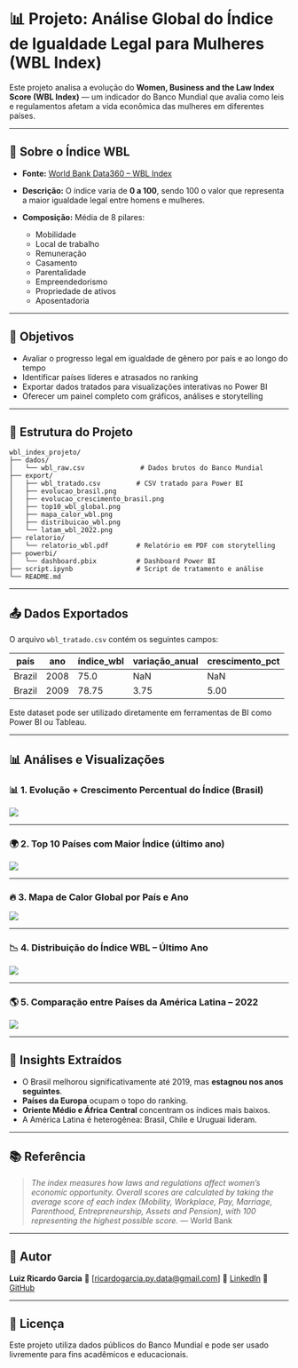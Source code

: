 # 📊 Projeto: Análise Global do Índice de Igualdade Legal para Mulheres (WBL Index)

Este projeto analisa a evolução do **Women, Business and the Law Index Score (WBL Index)** — um indicador do Banco Mundial que avalia como leis e regulamentos afetam a vida econômica das mulheres em diferentes países.

---

## 🧠 Sobre o Índice WBL

* **Fonte:** [World Bank Data360 – WBL Index](https://data360.worldbank.org/en/indicator/WB_WBL_SG_LAW_INDX)
* **Descrição:** O índice varia de **0 a 100**, sendo 100 o valor que representa a maior igualdade legal entre homens e mulheres.
* **Composição:** Média de 8 pilares:

  * Mobilidade
  * Local de trabalho
  * Remuneração
  * Casamento
  * Parentalidade
  * Empreendedorismo
  * Propriedade de ativos
  * Aposentadoria

---

## 🎯 Objetivos

* Avaliar o progresso legal em igualdade de gênero por país e ao longo do tempo
* Identificar países líderes e atrasados no ranking
* Exportar dados tratados para visualizações interativas no Power BI
* Oferecer um painel completo com gráficos, análises e storytelling

---

## 📁 Estrutura do Projeto

```
wbl_index_projeto/
├── dados/
│   └── wbl_raw.csv              # Dados brutos do Banco Mundial
├── export/
│   ├── wbl_tratado.csv         # CSV tratado para Power BI
│   ├── evolucao_brasil.png
│   ├── evolucao_crescimento_brasil.png
│   ├── top10_wbl_global.png
│   ├── mapa_calor_wbl.png
│   ├── distribuicao_wbl.png
│   └── latam_wbl_2022.png
├── relatorio/
│   └── relatorio_wbl.pdf       # Relatório em PDF com storytelling
├── powerbi/
│   └── dashboard.pbix          # Dashboard Power BI
├── script.ipynb                # Script de tratamento e análise
└── README.md
```

---

## 📤 Dados Exportados

O arquivo `wbl_tratado.csv` contém os seguintes campos:

| país   | ano  | índice\_wbl | variação\_anual | crescimento\_pct |
| ------ | ---- | ----------- | --------------- | ---------------- |
| Brazil | 2008 | 75.0        | NaN             | NaN              |
| Brazil | 2009 | 78.75       | 3.75            | 5.00             |

Este dataset pode ser utilizado diretamente em ferramentas de BI como Power BI ou Tableau.

---

## 📊 Análises e Visualizações

### 📊 1. Evolução + Crescimento Percentual do Índice (Brasil)

![](images/evolucao_crescimento_brasil.png)

---

### 🌍 2. Top 10 Países com Maior Índice (último ano)

![](images/top10_wbl_global.png)

---

### 🔥 3. Mapa de Calor Global por País e Ano

![](images/mapa_calor_wbl.png)

---

### 📉 4. Distribuição do Índice WBL – Último Ano

![](images/distribuicao_wbl.png)

---

### 🌎 5. Comparação entre Países da América Latina – 2022

![](images/latam_wbl_2022.png)

---

## 🧠 Insights Extraídos

* O Brasil melhorou significativamente até 2019, mas **estagnou nos anos seguintes**.
* **Países da Europa** ocupam o topo do ranking.
* **Oriente Médio e África Central** concentram os índices mais baixos.
* A América Latina é heterogênea: Brasil, Chile e Uruguai lideram.

---

## 📚 Referência

> *The index measures how laws and regulations affect women’s economic opportunity. Overall scores are calculated by taking the average score of each index (Mobility, Workplace, Pay, Marriage, Parenthood, Entrepreneurship, Assets and Pension), with 100 representing the highest possible score.*
> — World Bank

---

## 👤 Autor

**Luiz Ricardo Garcia**
📧 \[[ricardogarcia.py.data@gmail.com](mailto:ricardogarcia.py.data@gmail.com)]
🔗 [LinkedIn](https://linkedin.com/in/lricardogarcia)
🐙 [GitHub](https://github.com/lricardogarcia)

---

## 📄 Licença

Este projeto utiliza dados públicos do Banco Mundial e pode ser usado livremente para fins acadêmicos e educacionais.
